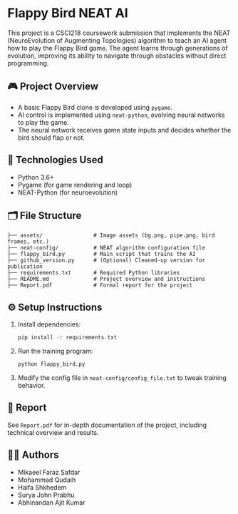 # Flappy Bird NEAT AI

This project is a CSCI218 coursework submission that implements the NEAT (NeuroEvolution of Augmenting Topologies) algorithm to teach an AI agent how to play the Flappy Bird game. The agent learns through generations of evolution, improving its ability to navigate through obstacles without direct programming.

## 🎮 Project Overview
- A basic Flappy Bird clone is developed using `pygame`.
- AI control is implemented using `neat-python`, evolving neural networks to play the game.
- The neural network receives game state inputs and decides whether the bird should flap or not.

## 🧠 Technologies Used
- Python 3.6+
- Pygame (for game rendering and loop)
- NEAT-Python (for neuroevolution)

## 🗂️ File Structure
```
├── assets/                # Image assets (bg.png, pipe.png, bird frames, etc.)
├── neat-config/           # NEAT algorithm configuration file
├── flappy_bird.py         # Main script that trains the AI
├── github_version.py      # (Optional) Cleaned-up version for publication
├── requirements.txt       # Required Python libraries
├── README.md              # Project overview and instructions
├── Report.pdf             # Formal report for the project
```

## ⚙️ Setup Instructions
1. Install dependencies:
    ```bash
    pip install -r requirements.txt
    ```

2. Run the training program:
    ```bash
    python flappy_bird.py
    ```

3. Modify the config file in `neat-config/config_file.txt` to tweak training behavior.

## 📄 Report
See `Report.pdf` for in-depth documentation of the project, including technical overview and results.

## 👨‍💻 Authors
- Mikaeel Faraz Safdar
- Mohammad Qudaih
- Haifa Shkhedem
- Surya John Prabhu
- Abhinandan Ajit Kumar
